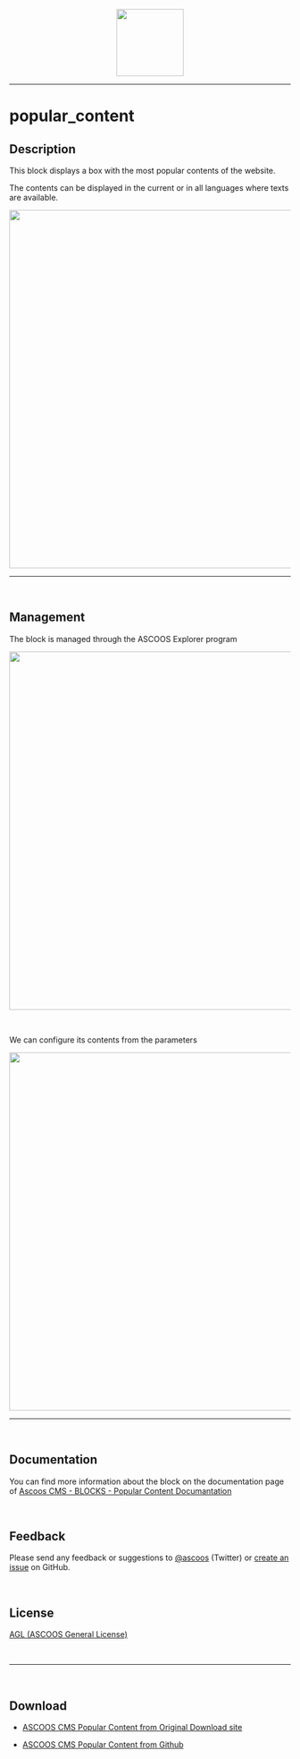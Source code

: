 <p align="center"><img src="https://dl.ascoos.com/images/ascoos.png" height=120 /></p>

<hr />

# popular_content


## Description

This block displays a box with the most popular contents of the website.

The contents can be displayed in the current or in all languages where texts are available.

<p align="center"><img src="https://dl.ascoos.com/cms/ascoos/ext/blocks/popular-content/images/screenshot.png" height=640 /></p>

***

<br>

## Management

The block is managed through the ASCOOS Explorer program

<p align="center"><img src="https://dl.ascoos.com/cms/ascoos/ext/blocks/popular-content/images/ASCOOS_Edit_Block_p640.png" height=640 /></p>

<br>

We can configure its contents from the parameters

<p align="center"><img src="https://dl.ascoos.com/cms/ascoos/ext/blocks/popular-content/images/ASCOOS_Edit_Block_Parameters_p640.png" height=640 /></p>

***

<br>

## Documentation

You can find more information about the block on the documentation page of [Ascoos CMS - BLOCKS - Popular Content Documantation](https://docs.ascoos.com/ascoos/ext/blocks/popular-content)

<br>

## Feedback

Please send any feedback or suggestions to [@ascoos](https://twitter.com/ascoos) (Twitter) or [create an issue](https://github.com/ascoos/popular_content/issues) on GitHub.

<br> 
 
## License

[AGL (ASCOOS General License)](http://docs.ascoos.com/lics/ascoos/AGL.html)

<br>

***

<br>

## Download

- [ASCOOS CMS Popular Content from Original Download site](https://dl.ascoos.com/cms/ascoos/ext/blocks/popular-content/popular_content-v010000.zip)

- [ASCOOS CMS Popular Content from Github](https://github.com/ascoos/popular_content/releases)
